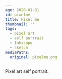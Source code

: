 ```yaml
---
age: 2020-01-31
id: pixelme
title: Pixel me
thumbnail: ''
tags:
  - pixel art
  - self portrait
  - Inkscape
  - sketch
mediaPaths:
  original: pixelme.png
---
```

Pixel art self portrait.